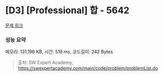 # [D3] [Professional] 합 - 5642 

[문제 링크](https://swexpertacademy.com/main/code/problem/problemDetail.do?contestProbId=AWXQm2SqdxkDFAUo) 

### 성능 요약

메모리: 131,196 KB, 시간: 519 ms, 코드길이: 242 Bytes



> 출처: SW Expert Academy, https://swexpertacademy.com/main/code/problem/problemList.do